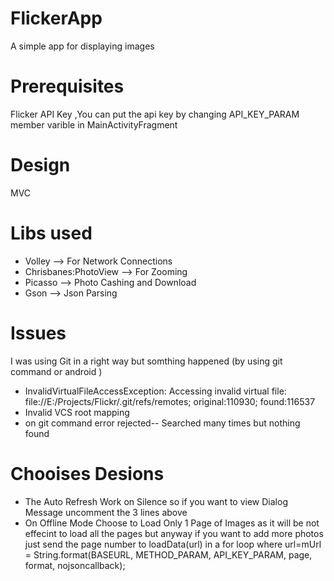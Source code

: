 # FlickerApp
 A simple app for displaying images
 # Prerequisites
 Flicker API Key ,You can put the api key by changing API_KEY_PARAM member varible in MainActivityFragment 
 # Design 
  MVC
 # Libs used
 * Volley --> For Network Connections
 * Chrisbanes:PhotoView --> For Zooming
 * Picasso --> Photo Cashing and Download
 * Gson --> Json Parsing
 # Issues 
   I was using Git in a right way but somthing happened (by using git command or android )
  * InvalidVirtualFileAccessException: Accessing invalid virtual file: file://E:/Projects/Flickr/.git/refs/remotes; original:110930; found:116537
  * Invalid VCS root mapping
  * on git command error rejected-- 
   Searched many times but nothing found
   
 
# Chooises Desions 
* The Auto Refresh Work on Silence so if you want to 
     view Dialog Message uncomment the 3 lines above
* On Offline Mode Choose to Load Only 1 Page of Images
  as it will be not effecint to load all the pages
  but anyway if you want to add more photos 
   just send the page number to loadData(url)
   in a for loop where url=mUrl = String.format(BASEURL, METHOD_PARAM, API_KEY_PARAM, page, format, nojsoncallback);
   
